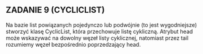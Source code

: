 ## ZADANIE 9 (CYCLICLIST)

Na bazie list powiązanych pojedynczo lub podwójnie (to jest wygodniejsze) stworzyć klasę CyclicList, która przechowuje listę cykliczną. Atrybut head może wskazywać na dowolny węzeł listy cyklicznej, natomiast przez tail rozumiemy węzeł bezpośrednio poprzedzający head.

